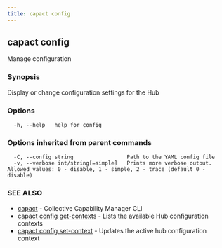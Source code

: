 ```yaml
---
title: capact config
---
```


## capact config

Manage configuration

### Synopsis

Display or change configuration settings for the Hub

### Options

```
  -h, --help   help for config
```

### Options inherited from parent commands

```
  -C, --config string                 Path to the YAML config file
  -v, --verbose int/string[=simple]   Prints more verbose output. Allowed values: 0 - disable, 1 - simple, 2 - trace (default 0 - disable)
```

### SEE ALSO

* [capact](capact.md)	 - Collective Capability Manager CLI
* [capact config get-contexts](capact_config_get-contexts.md)	 - Lists the available Hub configuration contexts
* [capact config set-context](capact_config_set-context.md)	 - Updates the active hub configuration context

